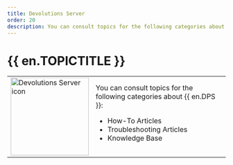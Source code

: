 ```yaml
---
title: Devolutions Server
order: 20
description: You can consult topics for the following categories about Devolutions Server':' How-To Articles, Troubleshooting Articles and Knowledge Base
---
```

# {{ en.TOPICTITLE }} 
<table>
	<tr>
		<td>
<img src="https://webdevolutions.blob.core.windows.net/images/projects/server/logos/server-icon-shadow.svg" width="180" alt="Devolutions Server icon">
		</td>
		<td>
You can consult topics for the following categories about {{ en.DPS }}: 
<ul>
  <li>How-To Articles</li>
  <li>Troubleshooting Articles</li>
  <li>Knowledge Base</li>
</ul> 
		</td>
	</tr>
</table>